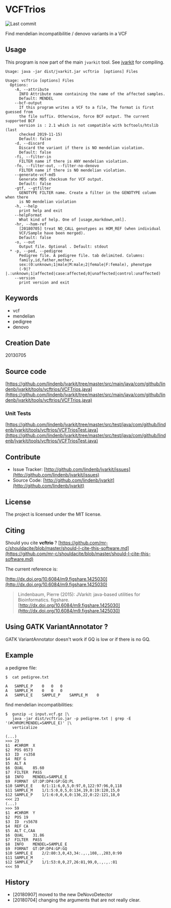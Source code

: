 # VCFTrios

![Last commit](https://img.shields.io/github/last-commit/lindenb/jvarkit.png)

Find mendelian incompatibilitie / denovo variants in a VCF


## Usage


This program is now part of the main `jvarkit` tool. See [jvarkit](JvarkitCentral.md) for compiling.


```
Usage: java -jar dist/jvarkit.jar vcftrio  [options] Files

Usage: vcftrio [options] Files
  Options:
    -A, --attribute
      INFO Attribute name containing the name of the affected samples.
      Default: MENDEL
    --bcf-output
      If this program writes a VCF to a file, The format is first guessed from 
      the file suffix. Otherwise, force BCF output. The current supported BCF 
      version is : 2.1 which is not compatible with bcftools/htslib (last 
      checked 2019-11-15)
      Default: false
    -d, --discard
      Discard the variant if there is NO mendelian violation.
      Default: false
    -fi, --filter-in
      FILTER name if there is ANY mendelian violation.
    -fo, --filter-out, --filter-no-denovo
      FILTER name if there is NO mendelian violation.
    --generate-vcf-md5
      Generate MD5 checksum for VCF output.
      Default: false
    -gtf, --gtfilter
      GENOTYPE FILTER name. Create a filter in the GENOTYPE column when there 
      is NO mendelian violation
    -h, --help
      print help and exit
    --helpFormat
      What kind of help. One of [usage,markdown,xml].
    -hr, --hom-ref
      [20180705] treat NO_CALL genotypes as HOM_REF (when individual 
      VCF/Sample have been merged).
      Default: false
    -o, --out
      Output file. Optional . Default: stdout
  * -p, --ped, --pedigree
      Pedigree file. A pedigree file. tab delimited. Columns: 
      family,id,father,mother, 
      sex:(0:unknown;1|male|M:male;2|female|F:female), phenotype 
      (-9|?|.:unknown;1|affected|case:affected;0|unaffected|control:unaffected) 
    --version
      print version and exit

```


## Keywords

 * vcf
 * mendelian
 * pedigree
 * denovo



## Creation Date

20130705

## Source code 

[https://github.com/lindenb/jvarkit/tree/master/src/main/java/com/github/lindenb/jvarkit/tools/vcftrios/VCFTrios.java](https://github.com/lindenb/jvarkit/tree/master/src/main/java/com/github/lindenb/jvarkit/tools/vcftrios/VCFTrios.java)

### Unit Tests

[https://github.com/lindenb/jvarkit/tree/master/src/test/java/com/github/lindenb/jvarkit/tools/vcftrios/VCFTriosTest.java](https://github.com/lindenb/jvarkit/tree/master/src/test/java/com/github/lindenb/jvarkit/tools/vcftrios/VCFTriosTest.java)


## Contribute

- Issue Tracker: [http://github.com/lindenb/jvarkit/issues](http://github.com/lindenb/jvarkit/issues)
- Source Code: [http://github.com/lindenb/jvarkit](http://github.com/lindenb/jvarkit)

## License

The project is licensed under the MIT license.

## Citing

Should you cite **vcftrio** ? [https://github.com/mr-c/shouldacite/blob/master/should-I-cite-this-software.md](https://github.com/mr-c/shouldacite/blob/master/should-I-cite-this-software.md)

The current reference is:

[http://dx.doi.org/10.6084/m9.figshare.1425030](http://dx.doi.org/10.6084/m9.figshare.1425030)

> Lindenbaum, Pierre (2015): JVarkit: java-based utilities for Bioinformatics. figshare.
> [http://dx.doi.org/10.6084/m9.figshare.1425030](http://dx.doi.org/10.6084/m9.figshare.1425030)


## Using GATK VariantAnnotator ? 

GATK VariantAnnotator doesn't work if GQ is low or if there is no GQ.

## Example

a pedigree file:

```
$  cat pedigree.txt 

A	SAMPLE_P	0	0	0
A	SAMPLE_M	0	0	0
A	SAMPLE_E	SAMPLE_P	SAMPLE_M	0
```


find mendelian incompatibilities:

```
$  gunzip -c input.vcf.gz |\
   java -jar dist/vcftrio.jar -p pedigree.txt | grep -E '(#CHROM|MENDEL=SAMPLE_E)' |\
   verticalize 

(...)
>>> 23
$1	#CHROM	X
$2	POS	0573
$3	ID	rs358
$4	REF	G
$5	ALT	A
$6	QUAL	85.60
$7	FILTER	PASS
$8	INFO	MENDEL=SAMPLE_E
$9	FORMAT	GT:DP:DP4:GP:GQ:PL
$10	SAMPLE_E	0/1:11:6,0,5,0:97,0,122:97:96,0,118
$11	SAMPLE_M	1/1:5:0,0,5,0:134,19,0:19:120,15,0
$12	SAMPLE_P	1/1:6:0,0,6,0:136,22,0:22:121,18,0
<<< 23
(...)
>>> 59
$1	#CHROM	Y
$2	POS	19
$3	ID	rs5678
$4	REF	CA
$5	ALT	C,CAA
$6	QUAL	31.86
$7	FILTER	PASS
$8	INFO	MENDEL=SAMPLE_E
$9	FORMAT	GT:DP:DP4:GP:GQ
$10	SAMPLE_E	2/2:80:3,0,43,34:.,.,108,.,203,0:99
$11	SAMPLE_M	.
$12	SAMPLE_P	1/1:53:0,0,27,26:81,99,0,.,.,.:81
<<< 59

```
## History

  * [20180907] moved to the new DeNovoDetector
  * [20180704] changing the arguments that are not really clear.

 

